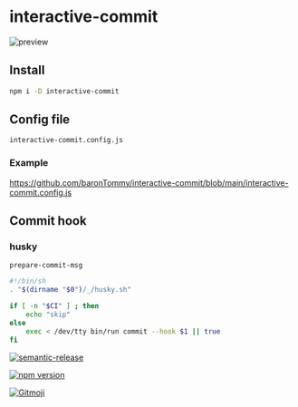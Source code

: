 # interactive-commit

<!-- TODO パス変更 -->

![preview](https://github.com/baronTommy/interactive-commit/blob/main/media/eyeCatch.gif)

## Install

```bash
npm i -D interactive-commit
```

## Config file

`interactive-commit.config.js`

### Example

<!-- TODO パス変更 -->

https://github.com/baronTommy/interactive-commit/blob/main/interactive-commit.config.js

## Commit hook

### husky

`prepare-commit-msg`

```bash
#!/bin/sh
. "$(dirname "$0")/_/husky.sh"

if [ -n "$CI" ] ; then
    echo "skip"
else
    exec < /dev/tty bin/run commit --hook $1 || true
fi
```

[![semantic-release](https://img.shields.io/badge/%20%20%F0%9F%93%A6%F0%9F%9A%80-semantic--release-e10079.svg)](https://github.com/semantic-release/semantic-release)

[![npm version](https://badge.fury.io/js/interactive-commit.svg)](https://badge.fury.io/js/interactive-commit)

<a href="https://gitmoji.dev">
  <img src="https://img.shields.io/badge/gitmoji-%20😜%20😍-FFDD67.svg?style=flat-square" alt="Gitmoji">
</a>
